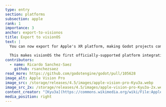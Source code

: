 ```yaml
---
type: entry
section: platforms
subsection: apple
rank: 1
importance: 3
anchor: export-to-visionos
title: Export to visionOS
text: |
  You can now export for Apple's XR platform, making Godot projects compatible with the Apple Vision Pro.

  This makes visionOS the first officially-supported platform integration in about a decade.
contributors:
  - name: Ricardo Sanchez-Saez
    github: rsanchezsaez
read_more: https://github.com/godotengine/godot/pull/105628
image_alt: Apple Vision Pro
image_src: /storage/releases/4.5/images/apple-vision-pro-Kyu3a.webp
image_src_2x: /storage/releases/4.5/images/apple-vision-pro-Kyu3a-2x.webp
content_creator: "[Kyu3a](https://commons.wikimedia.org/wiki/File:Apple_Vision_Pro_in_Apple_Store_Nagoya_-_4.jpg)"
media_position: right
---
```

